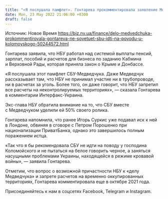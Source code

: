 ```yaml
---
title: "«Я послушала памфлет». Гонтарева прокомментировала заявление Медведчука и советует Баканову не идти на поводу у Коломойского"
date: Mon, 23 May 2022 21:06:00 +0300
draft: false
---
```

Источник: Новое Время https://biz.nv.ua/finance/delo-medvedchuka-prokommentirovala-gontareva-ne-sovetuet-sbu-idti-na-povodu-u-kolomoyskogo-50244572.html


Гонтарева заявила, что НБУ работал над системой выплаты пенсий, зарплат, пособий и расчетов для бизнеса по заданию Кабмина и Верховной Рады, которая приняла закон о Крыме и Донбассе.

«Я послушала этот памфлет СБУ-Медведчука. Даже Медведчук рассказывает там, что НБУ не принимал участие ни в трубопроводе, ни в расчетах за уголь. Более того, он даже говорит, что НБУ запретил все расчеты на неконтролируемых территориях», — сказала Гонтарева в комментарии Интерфакс-Украина.

Экс-глава НБУ обратила внимание на то, что СБУ вместе с Медведчуком уделили ей 50% своего ролика.

Гонтарева напомнила, что ранее Игорь Суркис уже подавал иск к ней в Лондоне, обвиняя в сговоре с Петром Порошенко при национализации ПриватБанка, однако это завершилось полным поражением истца.

«Так что я бы рекомендовала СБУ не идти на поводу у господина Коломойского и не пытаться на белое говорить черное, а заняться насущными проблемами Украины, находящейся в режиме кровавой войны», — заявила Гонтарева.

 Отметим, что вопрос о возможной причастности НБУ к «делу Медведчука» и запрете расчетов на временно оккупированных территориях, Гонтарева комментировала еще в октябре 2021 года.

Присоединяйтесь к нам в соцсетях Facebook, Telegram и Instagram.
